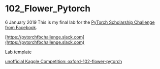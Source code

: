 # 102_Flower_Pytorch
6 January 2019
This is my final lab for the [PyTorch Scholarship Challenge from Facebook](https://sites.google.com/udacity.com/pytorch-scholarship-facebook/home).

[https://pytorchfbchallenge.slack.com](https://pytorchfbchallenge.slack.com)

[Lab template](https://github.com/udacity/pytorch_challenge) 

[unofficial Kaggle Competition: oxford-102-flower-pytorch](https://www.kaggle.com/c/oxford-102-flower-pytorch/)
